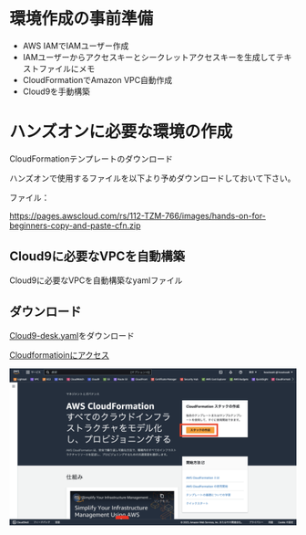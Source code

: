 # 環境作成の事前準備

- AWS IAMでIAMユーザー作成
- IAMユーザーからアクセスキーとシークレットアクセスキーを生成してテキストファイルにメモ
- CloudFormationでAmazon VPC自動作成
- Cloud9を手動構築

# ハンズオンに必要な環境の作成

CloudFormationテンプレートのダウンロード

ハンズオンで使用するファイルを以下より予めダウンロードしておいて下さい。

ファイル：

https://pages.awscloud.com/rs/112-TZM-766/images/hands-on-for-beginners-copy-and-paste-cfn.zip

##  Cloud9に必要なVPCを自動構築

Cloud9に必要なVPCを自動構築なyamlファイル

## ダウンロード

[Cloud9-desk.yaml]()をダウンロード

[Cloudformatioinにアクセス]()

![](./img/2-1-Cloudformation.png)

